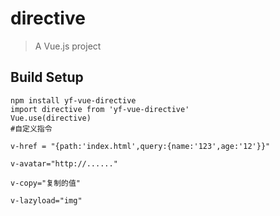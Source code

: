 

# directive

> A Vue.js project

## Build Setup

``` 
npm install yf-vue-directive
import directive from 'yf-vue-directive'
Vue.use(directive)
#自定义指令

v-href = "{path:'index.html',query:{name:'123',age:'12'}}"

v-avatar="http://......"

v-copy="复制的值"

v-lazyload="img"


```